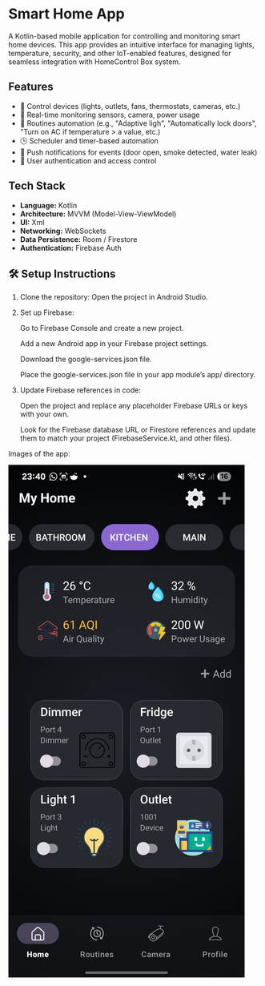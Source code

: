 # Smart Home App

A Kotlin-based mobile application for controlling and monitoring smart home devices. This app provides an intuitive interface for managing lights,
temperature, security, and other IoT-enabled features, designed for seamless integration with HomeControl Box system.

## Features

- 🔌 Control devices (lights, outlets, fans, thermostats, cameras, etc.)
- 📡 Real-time monitoring sensors, camera, power usage
- 🧠 Routines automation (e.g., "Adaptive ligh", "Automatically lock doors", "Turn on AC if temperature > a value, etc.)
- 🕒 Scheduler and timer-based automation
- 🔔 Push notifications for events (door open, smoke detected, water leak)
- 👤 User authentication and access control

## Tech Stack

- **Language:** Kotlin
- **Architecture:** MVVM (Model-View-ViewModel)
- **UI:** Xml
- **Networking:**  WebSockets
- **Data Persistence:** Room / Firestore
- **Authentication:** Firebase Auth

## 🛠️ Setup Instructions

1. Clone the repository:
Open the project in Android Studio.

2. Set up Firebase:

    Go to Firebase Console and create a new project.

    Add a new Android app in your Firebase project settings.

    Download the google-services.json file.

    Place the google-services.json file in your app module’s app/ directory.

3. Update Firebase references in code:

    Open the project and replace any placeholder Firebase URLs or keys with your own.

    Look for the Firebase database URL or Firestore references and update them to match your project (FirebaseService.kt, and other files).


Images of the app:

![Alt text](images/img1.jpeg)

